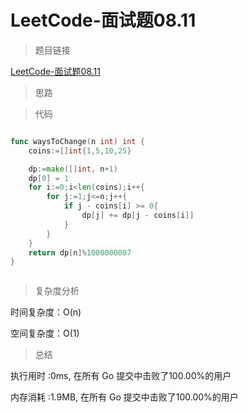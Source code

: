 # LeetCode-面试题08.11

>题目链接

[LeetCode-面试题08.11](https://leetcode-cn.com/problems/coin-lcci/)

> 思路


>代码

```go

func waysToChange(n int) int {
    coins:=[]int{1,5,10,25}

    dp:=make([]int, n+1)
    dp[0] = 1
    for i:=0;i<len(coins);i++{
        for j:=1;j<=n;j++{
            if j - coins[i] >= 0{
                dp[j] += dp[j - coins[i]] 
            }
        }
    }
    return dp[n]%1000000007
}



```

>复杂度分析

时间复杂度：O(n)

空间复杂度：O(1)

>总结

执行用时 :0ms, 在所有 Go 提交中击败了100.00%的用户

内存消耗 :1.9MB, 在所有 Go 提交中击败了100.00%的用户
